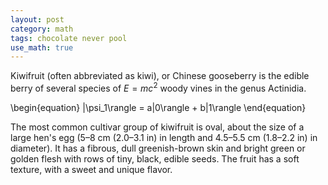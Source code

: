 ```yaml
---
layout: post
category: math
tags: chocolate never pool
use_math: true
---
```

Kiwifruit (often abbreviated as kiwi), or Chinese gooseberry is the edible
berry of several species of $E=mc^2$ woody vines in the genus Actinidia.

\begin{equation}
   |\psi_1\rangle = a|0\rangle + b|1\rangle
\end{equation}

The most common cultivar group of kiwifruit is oval, about the size of a large
hen's egg (5–8 cm (2.0–3.1 in) in length and 4.5–5.5 cm (1.8–2.2 in) in
diameter). It has a fibrous, dull greenish-brown skin and bright green or
golden flesh with rows of tiny, black, edible seeds. The fruit has a soft
texture, with a sweet and unique flavor.